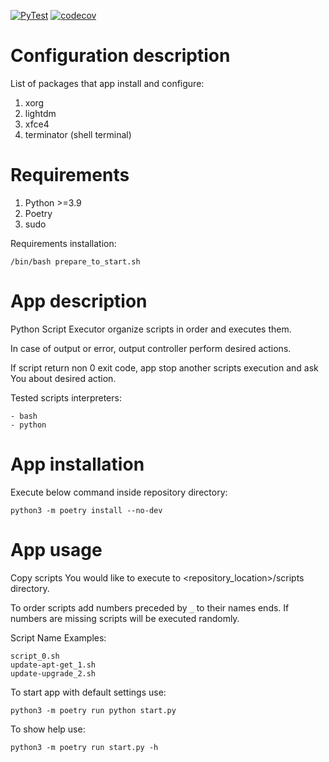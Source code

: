 [![PyTest](https://github.com/KubaTaba1uga/python_script_executor/actions/workflows/pytest.yml/badge.svg?branch=master)](https://github.com/KubaTaba1uga/python_script_executor/actions/workflows/pytest.yml) 
[![codecov](https://codecov.io/gh/KubaTaba1uga/python_script_executor/branch/master/graph/badge.svg?token=BHLC73ZGK0)](https://codecov.io/gh/KubaTaba1uga/python_script_executor)

# Configuration description

List of packages that app install and configure:

1. xorg
2. lightdm
3. xfce4
4. terminator (shell terminal)

# Requirements

1. Python >=3.9
2. Poetry
3. sudo

Requirements installation:

	/bin/bash prepare_to_start.sh

# App description 

Python Script Executor organize scripts in order and executes them.

In case of output or error, output controller perform desired actions.

If script return non 0 exit code, app stop another scripts execution and
ask You about desired action.

Tested scripts interpreters:

	- bash
	- python

# App installation

Execute below command inside repository directory:

	python3 -m poetry install --no-dev


# App usage 
 
Copy scripts You would like to execute to <repository_location>/scripts directory.

To order scripts add numbers preceded by `_` to their names ends. If numbers are missing
scripts will be executed randomly.

Script Name Examples:

	script_0.sh
	update-apt-get_1.sh
	update-upgrade_2.sh

To start app with default settings use:

	python3 -m poetry run python start.py

To show help use:

	python3 -m poetry run start.py -h
